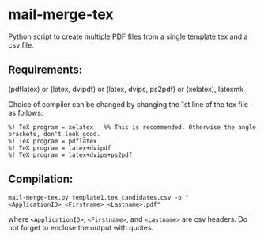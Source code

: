 # mail-merge-tex
Python script to create multiple PDF files from a single template.tex and a csv file.

## Requirements:
(pdflatex) or (latex, dvipdf) or (latex, dvips, ps2pdf) or (xelatex), latexmk

Choice of compiler can be changed by changing the 1st line of the tex file
as follows:

    %! TeX program = xelatex   %% This is recommended. Otherwise the angle brackets, don't look good.
    %! TeX program = pdflatex
    %! TeX program = latex+dvipdf
    %! TeX program = latex+dvips+ps2pdf

## Compilation:

    mail-merge-tex.py template1.tex candidates.csv -o "<ApplicationID>_<Firstname>_<Lastname>.pdf"
    
where `<ApplicationID>`, `<Firstname>`, and `<Lastname>` are csv headers. Do not forget to enclose the output with quotes.
